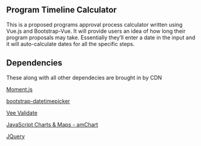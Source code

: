 ## Program Timeline Calculator 
This is a proposed programs approval process calculator written using Vue.js and Bootstrap-Vue. It will provide users an idea of how long their program proposals may take. Essentially they’ll enter a date in the input and it will auto-calculate dates for all the specific steps.



## Dependencies 

These  along with all other dependecies are brought in by CDN

[Moment.js](https://momentjs.com/)

[bootstrap-datetimepicker](https://eonasdan.github.io/bootstrap-datetimepicker/)

[Vee Validate](https://baianat.github.io/vee-validate/)

[JavaScript Charts &amp; Maps - amChart](https://www.amcharts.com/)

[JQuery](https://jquery.com/)